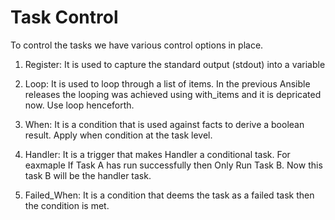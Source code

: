 # Task Control

To control the tasks we have various control options in place.

1. Register: It is used to capture the standard output (stdout) into a variable

2. Loop: It is used to loop through a list of items. In the previous Ansible releases the looping was achieved using with_items and it is depricated now. Use loop henceforth.

3. When: It is a condition that is used against facts to derive a boolean result. Apply when condition at the task level.

4. Handler: It is a trigger that makes Handler a conditional task. For eaxmaple If Task A has run successfully then Only Run Task B. Now this task B will be the handler task.

5. Failed_When: It is a condition that deems the task as a failed task then the condition is met.